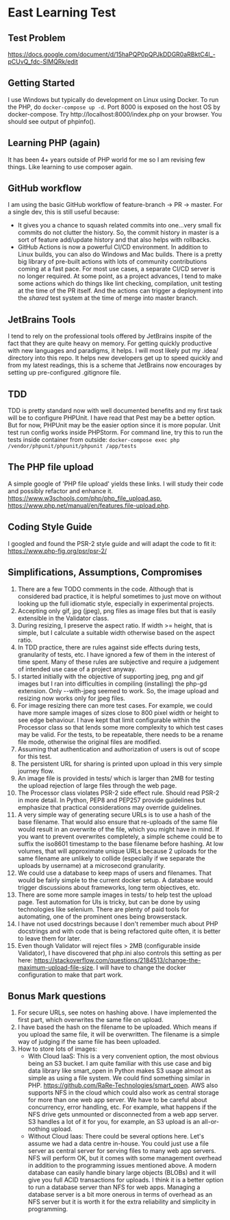 # East Learning Test

## Test Problem

https://docs.google.com/document/d/15haPQP0pQPJkDDGR0aRBktC4I_-pCUvQ_fdc-SlMQRk/edit

## Getting Started

I use Windows but typically do development on Linux using Docker. To run the PHP, do
`docker-compose up -d`. Port 8000 is exposed on the host OS by docker-compose. Try
http://localhost:8000/index.php on your browser. You should see output of phpinfo().

## Learning PHP (again)

It has been 4+ years outside of PHP world for me so I am revising few things. Like learning to use composer again.

## GitHub workflow

I am using the basic GitHub workflow of feature-branch -> PR -> master. For a single dev, this is still useful because:
* It gives you a chance to squash related commits into one...very small fix commits do not clutter the history. So, 
the commit history in master is a sort of feature add/update history and that also helps with rollbacks.
* GitHub Actions is now a powerful CI/CD environment. In addition to Linux builds, you can also do Windows and Mac 
builds. There is a pretty big library of pre-built actions with lots of community contributions coming at a fast pace. 
For most use cases, a separate CI/CD server is no longer required. At some point, as a project advances, I tend to
make some actions which do things like lint checking, compilation, unit testing at the time of the PR itself. And the
actions can trigger a deployment into the *shared* test system at the time of merge into master branch.

## JetBrains Tools

I tend to rely on the professional tools offered by JetBrains inspite of the fact that they are quite heavy on memory.
For getting quickly productive with new languages and paradigms, it helps. I will most likely put my .idea/ directory 
into this repo. It helps new developers get up to speed quickly and from my latest readings, this is a scheme that
JetBrains now encourages by setting up pre-configured .gitignore file.

## TDD

TDD is pretty standard now with well documented benefits and my first task will be to configure PHPUnit. I have read 
that Pest may be a better option. But for now, PHPUnit may be the easier option since it is more popular. Unit test
run config works inside PHPStorm. For command line, try this to run the tests inside container from outside: 
`docker-compose exec php /vendor/phpunit/phpunit/phpunit /app/tests`

## The PHP file upload

A simple google of 'PHP file upload' yields these links. I will study their code and possibly refactor and enhance it.
https://www.w3schools.com/php/php_file_upload.asp, 
https://www.php.net/manual/en/features.file-upload.php.

## Coding Style Guide

I googled and found the PSR-2 style guide and will adapt the code to fit it: https://www.php-fig.org/psr/psr-2/

## Simplifications, Assumptions, Compromises
1. There are a few TODO comments in the code. Although that is considered bad practice, it is helpful sometimes to just
move on without looking up the full idiomatic style, especially in experimental projects.
2. Accepting only gif, jpg (jpeg), png files as image files but that is easily extensible in the Validator class.
3. During resizing, I preserve the aspect ratio. If width >= height, that is simple, but I calculate a suitable width
otherwise based on the aspect ratio.
4. In TDD practice, there are rules against side effects during tests, granularity of tests, etc. I have ignored a few
of them in the interest of time spent. Many of these rules are subjective and require a judgement of intended use case
of a project anyway.
5. I started initially with the objective of supporting jpeg, png and gif images but I ran into difficulties in
compiling (installing) the php-gd extension. Only --with-jpeg seemed to work. So, the image upload and resizing now
works only for jpeg files.
6. For image resizing there can more test cases. For example, we could have more sample images of sizes close to 800
pixel width or height to see edge behaviour. I have kept that limit configurable within the Processor class so that
lends some more complexity to which test cases may be valid. For the tests, to be repeatable, there needs to be a rename
file mode, otherwise the original files are modified.
7. Assuming that authentication and authorization of users is out of scope for this test. 
8. The persistent URL for sharing is printed upon upload in this very simple journey flow.
9. An image file is provided in tests/ which is larger than 2MB for testing the upload rejection of large files
through the web page.
10. The Processor class violates PSR-2 side effect rule. Should read PSR-2 in more detail. In Python, PEP8 and PEP257
provide guidelines but emphasize that practical considerations may override guidelines.
11. A very simple way of generating secure URLs is to use a hash of the base filename. That would also ensure that 
re-uploads of the same file would result in an overwrite of the file, which you might have in mind. If you want to 
prevent overwrites completely, a simple scheme could be to suffix the iso8601 timestamp to the base filename before 
hashing. At low volumes, that will approximate unique URLs because 2 uploads for the same filename are unlikely to collide 
(especially if we separate the uploads by username) at a microsecond granularity. 
12. We could use a database to keep maps of users and filenames. That would be fairly simple to the current docker 
setup. A database would trigger discussions about frameworks, long term objectives, etc.
13. There are some more sample images in tests/ to help test the upload page. Test automation for UIs is tricky, 
but can be done by using technologies like selenium. There are plenty of paid tools for automating, one of the
prominent ones being browserstack.
14. I have not used docstrings because I don't remember much about PHP docstrings and with code that is being
refactored quite often, it is better to leave them for later.
15. Even though Validator will reject files > 2MB (configurable inside Validator), I have discovered that php.ini
also controls this setting as per here: https://stackoverflow.com/questions/2184513/change-the-maximum-upload-file-size.
I will have to change the docker configuration to make that part work.

## Bonus Mark questions

1. For secure URLs, see notes on hashing above. I have implemented the first part, which overwrites the same file on
upload.
2. I have based the hash on the filename to be uploaded. Which means if you upload the same file, it will be 
overwritten. The filename is a simple way of judging if the same file has been uploaded.
3. How to store lots of images:
    * With Cloud IaaS: This is a very convenient option, the most obvious being an S3 bucket. I am quite familiar with this
    use case and big data library like smart_open in Python makes S3 usage almost as simple as using a file system. We 
    could find something similar in PHP. https://github.com/RaRe-Technologies/smart_open. AWS also supports NFS
    in the cloud which could also work as central storage for more than one web app server. We have to be careful about
    concurrency, error handling, etc. For example, what happens if the NFS drive gets unmounted or disconnected from a web
    app server. S3 handles a lot of it for you, for example, an S3 upload is an all-or-nothing upload.
    * Without Cloud Iaas: There could be several options here. Let's assume we had a data centre in-house. You could
    just use a file server as central server for serving files to many web app servers. NFS will perform OK, but it comes
    with some management overhead in addition to the programming issues mentioned above. A modern database can easily handle
    binary large objects (BLOBs) and it will give you full ACID transactions for uploads. I think it is a better option
    to run a database server than NFS for web apps. Managing a database server is a bit more onerous in terms of overhead as
    an NFS server but it is worth it for the extra reliability and simplicity in programming.
 








